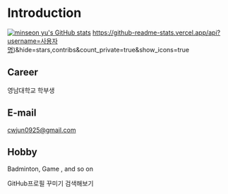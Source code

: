 # Introduction

[![minseon yu's GitHub stats](https://github-readme-stats.vercel.app/api?username=WonJun2003)](https://github.com/WonJun2003/github-readme-stats)
https://github-readme-stats.vercel.app/api?username=사용자명)&hide=stars,contribs&count_private=true&show_icons=true

## Career
영남대학교 학부생

## E-mail
cwjun0925@gmail.com

## Hobby
Badminton, Game , and so on

GitHub프로필 꾸미기 검색해보기
